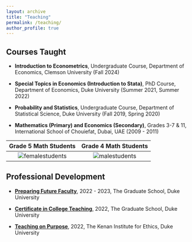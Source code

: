 ```yaml
---
layout: archive
title: "Teaching"
permalink: /teaching/
author_profile: true
---
```


## Courses Taught

* **Introduction to Econometrics**, Undergraduate Course, Department of Economics, Clemson University (Fall 2024)

* **Special Topics in Economics (Introduction to Stata)**, PhD Course, Department of Economics, Duke University (Summer 2021, Summer 2022)

* **Probability and Statistics**, Undergraduate Course, Department of Statistical Science, Duke University (Fall 2019, Spring 2020)

* **Mathematics (Primary) and Economics (Secondary)**, Grades 3-7 & 11, International School of Chouiefat, Dubai, UAE (2009 - 2011)

Grade 5 Math Students | Grade 4 Math Students
:-------------------------:|:-------------------------:
![femalestudents](https://adamsoliman.github.io/assets/Dubai007.JPG)  |  ![malestudents](https://adamsoliman.github.io/assets/Dubai008.JPG)

## Professional Development

* **[Preparing Future Faculty](https://gradschool.duke.edu/professional-development/programs/preparing-future-faculty)**, 2022 - 2023, The Graduate School, Duke University

* **[Certificate in College Teaching](https://gradschool.duke.edu/professional-development/programs/certificate-college-teaching)**, 2022, The Graduate School, Duke University

* **[Teaching on Purpose](https://kenan.ethics.duke.edu/teaching-on-purpose/)**, 2022, The Kenan Institute for Ethics, Duke University
